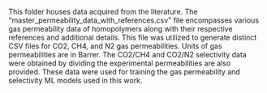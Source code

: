 This folder houses data acquired from the literature. The "master_permeability_data_with_references.csv" file encompasses various gas permeability data of homopolymers along with their respective references and additional details. 
This file was utilized to generate distinct CSV files for CO2, CH4, and N2 gas permeabilities. Units of gas permeabilities are in Barrer. The CO2/CH4 and CO2/N2 selectivity data were obtained by dividing the experimental permeabilities are also provided. 
These data were used for training the gas permeability and selectivity ML models used in this work. 